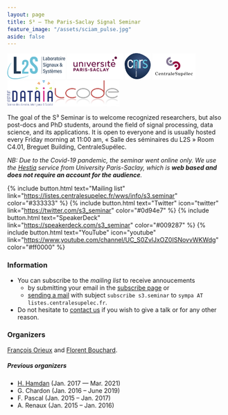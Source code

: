 ```yaml
---
layout: page
title: S³ — The Paris-Saclay Signal Seminar
feature_image: "/assets/sciam_pulse.jpg"
aside: false
---
```


<a href="https://www.l2s.centralesupelec.fr"><img src="./assets/cropped-L2S.png" alt="L2S logo" style="height:60px;"><a/>
<img src="./assets/PSlogo.jpg" alt="Paris-Saclay logo" style="height:60px;">
<img src="./assets/cnrslogo.jpg" alt="CNRS logo" style="height:60px;">
<img src="./assets/CSlogo.jpg" alt="CentraleSupélec logo" style="height:60px;">
<img src="./assets/dataia_logo.png" alt="DATAIA logo" style="height:60px;">
<img src="./assets/icode_logo.png" alt="ICODE logo" style="height:60px;">

The goal of the S³ Seminar is to welcome recognized researchers, but also post-docs and PhD students, around the field of signal processing, data science, and its applications. It is open to everyone and is usually hosted every Friday morning at 11:00 am, « Salle des séminaires du L2S » Room C4.01, Breguet Building, CentraleSupélec.

_NB: Due to the Covid-19 pandemic, the seminar went online only. We use the
[Hestia](https://hestia.universite-paris-saclay.fr/) service from University
Paris-Saclay, which is **web based and does not require an account for the
audience**._

{% include button.html text="Mailing list" link="https://listes.centralesupelec.fr/wws/info/s3.seminar" color="#333333" %} {% include button.html text="Twitter" icon="twitter" link="https://twitter.com/s3_seminar" color="#0d94e7" %} {% include button.html text="SpeakerDeck" link="https://speakerdeck.com/s3_seminar" color="#009287" %} {% include button.html text="YouTube" icon="youtube" link="https://www.youtube.com/channel/UC_S0ZvlJxOZ0ISNovvWKWdg" color="#ff0000" %}


### Information

- You can subscribe to the _mailing list_ to receive annoucements
  - by submitting your email in the [subscribe
    page](https://listes.centralesupelec.fr/wws/subscribe/s3.seminar) or
  - [sending a mail](mailto:sympa@listes.centralesupelec.fr?subject=sub%20s3.seminar) with subject `subscribe s3.seminar` to `sympa AT listes.centralesupelec.fr`.
- Do not hesitate to [contact us](mailto:seminaire.scube@l2s.centralesupelec.fr) if you wish to give a talk or for any other reason.

### Organizers

[François Orieux](https://pro.orieux.fr) and [Florent Bouchard](https://sites.google.com/view/florentbouchard/).

##### Previous organizers

- [H. Hamdan](https://www.l2s.centralesupelec.fr/u/hamdan-hani/) (Jan. 2017 — Mar. 2021)
- G. Chardon (Jan. 2016 – June 2019)
- F. Pascal (Jan. 2015 – Jan. 2017)
- A. Renaux (Jan. 2015 – Jan. 2016)

